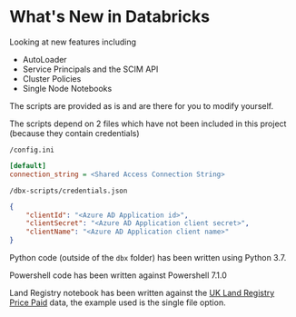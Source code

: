 # What's New in Databricks

Looking at new features including

* AutoLoader
* Service Principals and the SCIM API
* Cluster Policies
* Single Node Notebooks

The scripts are provided as is and are there for you to modify yourself.

The scripts depend on 2 files which have not been included in this project (because they contain credentials)

`/config.ini`

```ini
[default]
connection_string = <Shared Access Connection String>
```

`/dbx-scripts/credentials.json`

```json
{
    "clientId": "<Azure AD Application id>",
    "clientSecret": "<Azure AD Application client secret>",
    "clientName": "<Azure AD Application client name>"
}
```

Python code (outside of the `dbx` folder) has been written using Python 3.7.

Powershell code has been written against Powershell 7.1.0

Land Registry notebook has been written against the [UK Land Registry Price Paid](https://www.gov.uk/government/statistical-data-sets/price-paid-data-downloads) data, the example used is the single file option.
